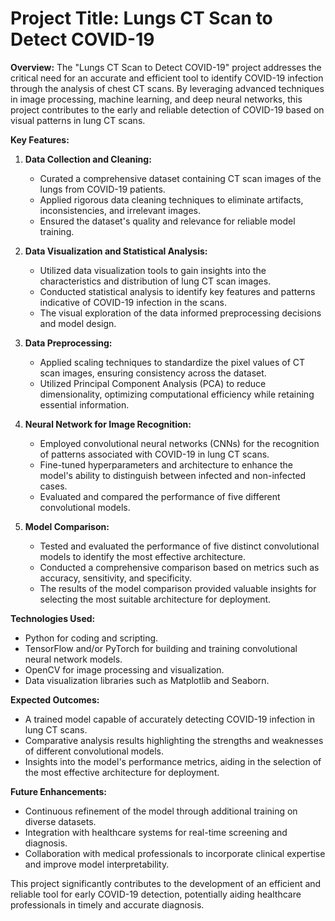 
# **Project Title: Lungs CT Scan to Detect COVID-19**

**Overview:**
The "Lungs CT Scan to Detect COVID-19" project addresses the critical need for an accurate and efficient tool to identify COVID-19 infection through the analysis of chest CT scans. By leveraging advanced techniques in image processing, machine learning, and deep neural networks, this project contributes to the early and reliable detection of COVID-19 based on visual patterns in lung CT scans.

**Key Features:**

1. **Data Collection and Cleaning:**
   - Curated a comprehensive dataset containing CT scan images of the lungs from COVID-19 patients.
   - Applied rigorous data cleaning techniques to eliminate artifacts, inconsistencies, and irrelevant images.
   - Ensured the dataset's quality and relevance for reliable model training.

2. **Data Visualization and Statistical Analysis:**
   - Utilized data visualization tools to gain insights into the characteristics and distribution of lung CT scan images.
   - Conducted statistical analysis to identify key features and patterns indicative of COVID-19 infection in the scans.
   - The visual exploration of the data informed preprocessing decisions and model design.

3. **Data Preprocessing:**
   - Applied scaling techniques to standardize the pixel values of CT scan images, ensuring consistency across the dataset.
   - Utilized Principal Component Analysis (PCA) to reduce dimensionality, optimizing computational efficiency while retaining essential information.

4. **Neural Network for Image Recognition:**
   - Employed convolutional neural networks (CNNs) for the recognition of patterns associated with COVID-19 in lung CT scans.
   - Fine-tuned hyperparameters and architecture to enhance the model's ability to distinguish between infected and non-infected cases.
   - Evaluated and compared the performance of five different convolutional models.

5. **Model Comparison:**
   - Tested and evaluated the performance of five distinct convolutional models to identify the most effective architecture.
   - Conducted a comprehensive comparison based on metrics such as accuracy, sensitivity, and specificity.
   - The results of the model comparison provided valuable insights for selecting the most suitable architecture for deployment.

**Technologies Used:**
- Python for coding and scripting.
- TensorFlow and/or PyTorch for building and training convolutional neural network models.
- OpenCV for image processing and visualization.
- Data visualization libraries such as Matplotlib and Seaborn.

**Expected Outcomes:**
- A trained model capable of accurately detecting COVID-19 infection in lung CT scans.
- Comparative analysis results highlighting the strengths and weaknesses of different convolutional models.
- Insights into the model's performance metrics, aiding in the selection of the most effective architecture for deployment.

**Future Enhancements:**
- Continuous refinement of the model through additional training on diverse datasets.
- Integration with healthcare systems for real-time screening and diagnosis.
- Collaboration with medical professionals to incorporate clinical expertise and improve model interpretability.

This project significantly contributes to the development of an efficient and reliable tool for early COVID-19 detection, potentially aiding healthcare professionals in timely and accurate diagnosis.
